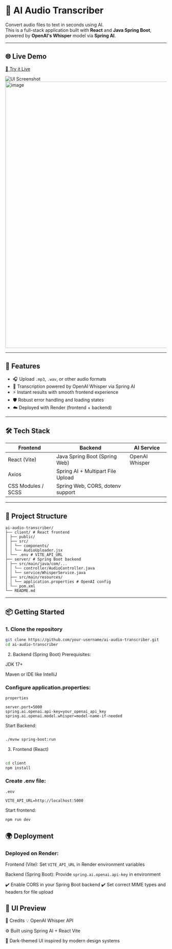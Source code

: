 # 🎤 AI Audio Transcriber

Convert audio files to text in seconds using AI.  
This is a full-stack application built with **React** and **Java Spring Boot**, powered by **OpenAI's Whisper** model via **Spring AI**.

---

## 🌐 Live Demo

[🔗 Try it Live](https://ai-audiotranscriber-1.onrender.com)

![UI Screenshot]() <img width="1299" height="831" alt="image" src="https://github.com/user-attachments/assets/1c4829c3-108f-4baa-b2f1-4786d22a6b4d" />

---

## 🚀 Features

- 🎧 Upload `.mp3`, `.wav`, or other audio formats
- 🧠 Transcription powered by OpenAI Whisper via Spring AI
- ⚡ Instant results with smooth frontend experience
- 🛡️ Robust error handling and loading states
- ☁️ Deployed with Render (frontend + backend)

---

## 🛠 Tech Stack

| Frontend            | Backend                          | AI Service     |
|---------------------|----------------------------------|----------------|
| React (Vite)        | Java Spring Boot (Spring Web)    | OpenAI Whisper |
| Axios               | Spring AI + Multipart File Upload|                |
| CSS Modules / SCSS  | Spring Web, CORS, dotenv support |                |

---

## 📁 Project Structure
```
ai-audio-transcriber/
├── client/ # React frontend
│ ├── public/
│ ├── src/
│ │ └── components/
│ │ └── AudioUploader.jsx
│ └── .env # VITE_API_URL
├── server/ # Spring Boot backend
│ ├── src/main/java/com/...
│ │ └── controller/AudioController.java
│ │ └── service/WhisperService.java
│ ├── src/main/resources/
│ │ └── application.properties # OpenAI config
│ └── pom.xml
└── README.md
```

---

## 📦 Getting Started

### 1. Clone the repository

```bash
git clone https://github.com/your-username/ai-audio-transcriber.git
cd ai-audio-transcriber
```
2. Backend (Spring Boot)
Prerequisites:

JDK 17+

Maven or IDE like IntelliJ

### Configure application.properties:
```
properties

server.port=5000
spring.ai.openai.api-key=your_openai_api_key
spring.ai.openai.model.whisper=model-name-if-needed
```
Start Backend:
```bash

./mvnw spring-boot:run
```
3. Frontend (React)
```bash

cd client
npm install
```

### Create .env file:

``` 
.env

VITE_API_URL=http://localhost:5000
```
Start frontend:
```bash
npm run dev
```
## 🌍 Deployment
### Deployed on Render:

Frontend (Vite): Set `VITE_API_URL` in Render environment variables

Backend (Spring Boot): Provide `spring.ai.openai.api-key` in environment

✔️ Enable CORS in your Spring Boot backend
✔️ Set correct MIME types and headers for file upload

## 📸 UI Preview


🧠 Credits
💡 OpenAI Whisper API

⚙️ Built using Spring AI + React Vite

🎨 Dark-themed UI inspired by modern design systems

